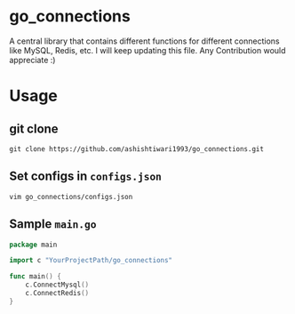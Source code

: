# go_connections
A central library that contains different functions for different connections like MySQL, Redis, etc. I will keep updating this file. Any Contribution would appreciate :)

# Usage

## git clone
`git clone https://github.com/ashishtiwari1993/go_connections.git`

## Set configs in `configs.json`
`vim go_connections/configs.json`

## Sample `main.go`

```go
package main

import c "YourProjectPath/go_connections"

func main() {
	c.ConnectMysql()
	c.ConnectRedis()
}
```
